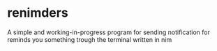 # renimders
A simple and working-in-progress program for sending notification for reminds you something trough the terminal written in nim 
